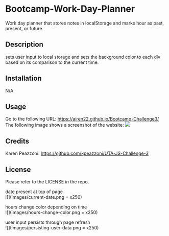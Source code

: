 # Bootcamp-Work-Day-Planner
Work day planner that stores notes in localStorage and marks hour as past, present, or future

## Description
sets user input to local storage and sets the background color to each div based on its comparison to the current time.

## Installation
N/A
## Usage
Go to the following URL:
https://airen22.github.io/Bootcamp-Challenge3/
The following image shows a screenshot of the website: <img src = "assets\css\images\image1.png">
## Credits
Karen Peazzoni: https://github.com/kpeazzoni/UTA-JS-Challenge-3
## License
Please refer to the LICENSE in the repo.



date present at top of page
<br>
![](images/current-date.png = x250)

hours change color depending on time
<br>
![](images/hours-change-color.png = x250)

user input persists through page refresh
<br>
![](images/persisting-user-data.png = x250)
